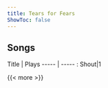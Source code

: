 ```yaml
---
title: Tears for Fears
ShowToc: false
---
```


## Songs
Title | Plays 
----- | ----- : 
Shout|1

{{< more >}}